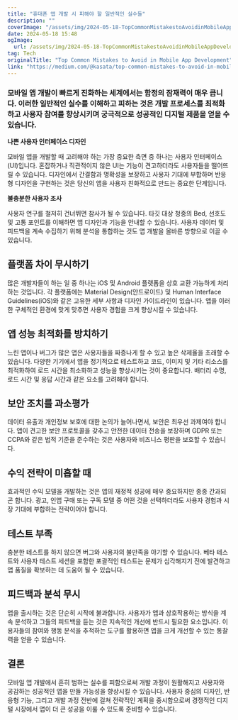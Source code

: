 ```yaml
---
title: "휴대폰 앱 개발 시 피해야 할 일반적인 실수들"
description: ""
coverImage: "/assets/img/2024-05-18-TopCommonMistakestoAvoidinMobileAppDevelopment_0.png"
date: 2024-05-18 15:48
ogImage:
  url: /assets/img/2024-05-18-TopCommonMistakestoAvoidinMobileAppDevelopment_0.png
tag: Tech
originalTitle: "Top Common Mistakes to Avoid in Mobile App Development"
link: "https://medium.com/@kasata/top-common-mistakes-to-avoid-in-mobile-app-development-7c66e29524cf"
---
```


### 모바일 앱 개발이 빠르게 진화하는 세계에서는 함정의 잠재력이 매우 큽니다. 이러한 일반적인 실수를 이해하고 피하는 것은 개발 프로세스를 최적화하고 사용자 참여를 향상시키며 궁극적으로 성공적인 디지털 제품을 얻을 수 있습니다.

**나쁜 사용자 인터페이스 디자인**

모바일 앱을 개발할 때 고려해야 하는 가장 중요한 측면 중 하나는 사용자 인터페이스 (UI)입니다. 혼잡하거나 직관적이지 않은 UI는 기능이 견고하더라도 사용자들을 떨어뜨릴 수 있습니다. 디자인에서 간결함과 명확성을 보장하고 사용자 기대에 부합하며 반응형 디자인을 구현하는 것은 당신의 앱을 사용자 친화적으로 만드는 중요한 단계입니다.

**불충분한 사용자 조사**

<div class="content-ad"></div>

사용자 연구를 철저히 건너뛰면 참사가 될 수 있습니다. 타깃 대상 청중의 Bed, 선호도 및 고통 포인트를 이해하면 앱 디자인과 기능을 안내할 수 있습니다. 사용자 데이터 및 피드백을 계속 수집하기 위해 분석을 통합하는 것도 앱 개발을 올바른 방향으로 이끌 수 있습니다.

## 플랫폼 차이 무시하기

많은 개발자들이 하는 일 중 하나는 iOS 및 Android 플랫폼을 상호 교환 가능하게 처리하는 것입니다. 각 플랫폼에는 Material Design(안드로이드) 및 Human Interface Guidelines(iOS)와 같은 고유한 세부 사항과 디자인 가이드라인이 있습니다. 앱을 이러한 구체적인 환경에 맞게 맞추면 사용자 경험을 크게 향상시킬 수 있습니다.

## 앱 성능 최적화를 방치하기

<div class="content-ad"></div>

느린 앱이나 버그가 많은 앱은 사용자들을 짜증나게 할 수 있고 높은 삭제율을 초래할 수 있습니다. 다양한 기기에서 앱을 정기적으로 테스트하고 코드, 이미지 및 기타 리소스를 최적화하여 로드 시간을 최소화하고 성능을 향상시키는 것이 중요합니다. 배터리 수명, 로드 시간 및 응답 시간과 같은 요소를 고려해야 합니다.

## 보안 조치를 과소평가

데이터 유출과 개인정보 보호에 대한 논의가 늘어나면서, 보안은 최우선 과제여야 합니다. 앱이 견고한 보안 프로토콜을 갖추고 안전한 데이터 전송을 보장하며 GDPR 또는 CCPA와 같은 법적 기준을 준수하는 것은 사용자와 비즈니스 평판을 보호할 수 있습니다.

## 수익 전략이 미흡할 때

<div class="content-ad"></div>

효과적인 수익 모델을 개발하는 것은 앱의 재정적 성공에 매우 중요하지만 종종 간과되곤 합니다. 광고, 인앱 구매 또는 구독 모델 중 어떤 것을 선택하더라도 사용자 경험과 시장 기대에 부합하는 전략이어야 합니다.

## 테스트 부족

충분한 테스트를 하지 않으면 버그와 사용자의 불만족을 야기할 수 있습니다. 베타 테스트와 사용자 테스트 세션을 포함한 포괄적인 테스트는 문제가 심각해지기 전에 발견하고 앱 품질을 확보하는 데 도움이 될 수 있습니다.

## 피드백과 분석 무시

<div class="content-ad"></div>

앱을 출시하는 것은 단순히 시작에 불과합니다. 사용자가 앱과 상호작용하는 방식을 계속 분석하고 그들의 피드백을 듣는 것은 지속적인 개선에 반드시 필요한 요소입니다. 이용자들의 참여와 행동 분석을 추적하는 도구를 활용하면 앱을 크게 개선할 수 있는 통찰력을 얻을 수 있습니다.

## 결론

모바일 앱 개발에서 흔히 범하는 실수를 피함으로써 개발 과정이 원활해지고 사용자와 공감하는 성공적인 앱을 만들 가능성을 향상시킬 수 있습니다. 사용자 중심의 디자인, 반응형 기능, 그리고 개발 과정 전반에 걸쳐 전략적인 계획을 중시함으로써 경쟁적인 디지털 시장에서 앱이 더 큰 성공을 이룰 수 있도록 준비할 수 있습니다.
